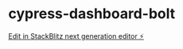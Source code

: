 # cypress-dashboard-bolt

[Edit in StackBlitz next generation editor ⚡️](https://stackblitz.com/~/github.com/ppauldev/cypress-dashboard-bolt)